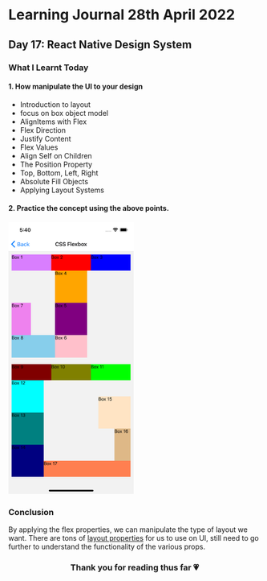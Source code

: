 <h1>Learning Journal 28th April 2022</h1>
<h2>Day 17: React Native Design System</h2>
<h3>What I Learnt Today</h3>
<h4>1. How manipulate the UI to your design</h4>
<ul>
  <li>Introduction to layout</li>
  <li>focus on box object model</li>
  <li>AlignItems with Flex</li>
  <li>Flex Direction</li>
  <li>Justify Content</li>
  <li>Flex Values</li>
  <li>Align Self on Children</li>
  <li>The Position Property</li>
  <li>Top, Bottom, Left, Right</li>
  <li>Absolute Fill Objects</li>
  <li>Applying Layout Systems</li>
</li>  
</ul>

<h4>2. Practice the concept using the above points.</h4>
<img src="https://github.com/janson-gan/react-native-training/blob/main/images/Simulator%20Screen%20Shot%20-%20iPhone%2013%20-%202022-04-28%20at%2017.40.35.png" width="250" />

<h3>Conclusion</h3>
<p>
  By applying the flex properties, we can manipulate the type of layout we want. There are tons of <a href="https://reactnative.dev/docs/layout-props">layout properties</a> for us to use on UI, still need to go further to understand the functionality of the various props. 
</p>

<h3 align="center">Thank you for reading thus far &#128151</h3>

